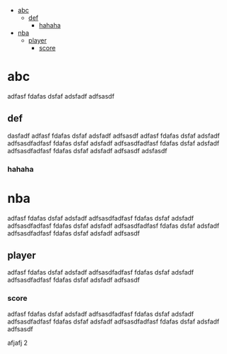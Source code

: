<!-- MarkdownTOC -->

- [abc](#abc)
    - [def](#def)
        - [hahaha](#hahaha)
- [nba](#nba)
    - [player](#player)
        - [score](#score)

<!-- /MarkdownTOC -->


# abc
adfasf
fdafas
dsfaf
adsfadf
adfsasdf
## def
dasfadf
adfasf
fdafas
dsfaf
adsfadf
adfsasdf
adfasf
fdafas
dsfaf
adsfadf
adfsasdfadfasf
fdafas
dsfaf
adsfadf
adfsasdfadfasf
fdafas
dsfaf
adsfadf
adfsasdfadfasf
fdafas
dsfaf
adsfadf
adfsasdf
adsfasdf
### hahaha

# nba
adfasf
fdafas
dsfaf
adsfadf
adfsasdfadfasf
fdafas
dsfaf
adsfadf
adfsasdfadfasf
fdafas
dsfaf
adsfadf
adfsasdfadfasf
fdafas
dsfaf
adsfadf
adfsasdfadfasf
fdafas
dsfaf
adsfadf
adfsasdf

## player
adfasf
fdafas
dsfaf
adsfadf
adfsasdfadfasf
fdafas
dsfaf
adsfadf
adfsasdfadfasf
fdafas
dsfaf
adsfadf
adfsasdf
### score
adfasf
fdafas
dsfaf
adsfadf
adfsasdfadfasf
fdafas
dsfaf
adsfadf
adfsasdfadfasf
fdafas
dsfaf
adsfadf
adfsasdfadfasf
fdafas
dsfaf
adsfadf
adfsasdf



afjafj
2
